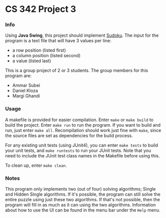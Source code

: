 # CS 342 Project 3

### Info
Using **Java Swing**, this project should implement [Sudoku](https://en.wikipedia.org/wiki/Sudoku). The input for the program is a text file that will have 3 values per line:

- a row position (listed first)
- a column position (listed second)
- a value (listed last)

This is a group project of 2 or 3 students. The group members for this program are:

- Ammar Subei
- Daniel Kloza
- Margi Ghandi

### Usage
A makefile is provided for easier compilation. Enter `make` or `make build` to build the project. Enter `make run` to run the program. If you want to build and run, just enter `make all`.
Recompilation should work just fine with `make`, since the source files are set as dependencies for the build process.

For any existing unit tests (using JUnit4), you can enter `make tests` to build your unit tests, and `make runtests` to run your JUnit tests. Note that you need to include the JUnit test class names in the Makefile before using this.

To clean up, enter `make clean`.

### Notes
This program only implements two (out of four) solving algorithms; Single and Hidden Single algorithms. If it's possible, the program can still solve the entire puzzle using just these two algorithms. If that's not possible, then the program will fill in as much as it can using the two algorithms. Information about how to use the UI can be found in the menu bar under the `Help` menu.